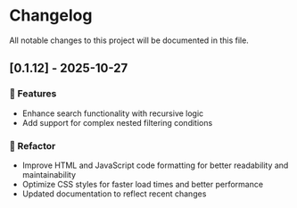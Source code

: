 # Changelog

All notable changes to this project will be documented in this file.

## [0.1.12] - 2025-10-27

### 🚀 Features

- Enhance search functionality with recursive logic
- Add support for complex nested filtering conditions

### 🚜 Refactor

- Improve HTML and JavaScript code formatting for better readability and maintainability
- Optimize CSS styles for faster load times and better performance
- Updated documentation to reflect recent changes

<!-- generated by git-cliff -->
